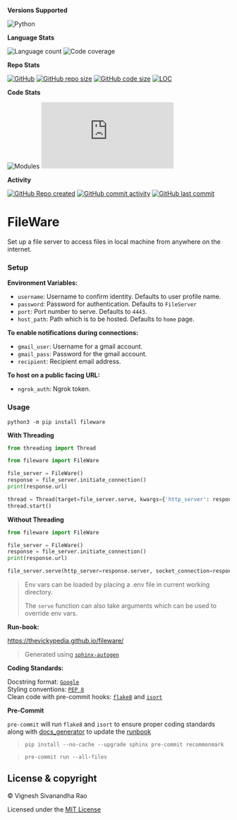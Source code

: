 **Versions Supported**

![Python](https://img.shields.io/badge/python-3.8%20%7C%203.9%20%7C%203.10-blue)

**Language Stats**

![Language count](https://img.shields.io/github/languages/count/thevickypedia/fileware)
![Code coverage](https://img.shields.io/github/languages/top/thevickypedia/fileware)

**Repo Stats**

[![GitHub](https://img.shields.io/github/license/thevickypedia/fileware)](https://github.com/thevickypedia/fileware/blob/main/LICENSE)
[![GitHub repo size](https://img.shields.io/github/repo-size/thevickypedia/fileware)](https://api.github.com/repos/thevickypedia/fileware)
[![GitHub code size](https://img.shields.io/github/languages/code-size/thevickypedia/fileware)](https://api.github.com/repos/thevickypedia/fileware)
[![LOC](https://img.shields.io/tokei/lines/github/thevickypedia/fileware)](https://api.github.com/repos/thevickypedia/fileware)

**Code Stats**

![Modules](https://img.shields.io/github/search/thevickypedia/fileware/module)
![Python](https://img.shields.io/github/search/thevickypedia/fileware/.py)

**Activity**

[![GitHub Repo created](https://img.shields.io/date/1618966420)](https://api.github.com/repos/thevickypedia/fileware)
[![GitHub commit activity](https://img.shields.io/github/commit-activity/y/thevickypedia/fileware)](https://api.github.com/repos/thevickypedia/fileware)
[![GitHub last commit](https://img.shields.io/github/last-commit/thevickypedia/fileware)](https://api.github.com/repos/thevickypedia/fileware)

# FileWare
Set up a file server to access files in local machine from anywhere on the internet.

### Setup
**Environment Variables:**

- `username`: Username to confirm identity. Defaults to user profile name.
- `password`: Password for authentication. Defaults to `FileServer`
- `port`: Port number to serve. Defaults to `4443`.
- `host_path`: Path which is to be hosted. Defaults to `home` page.

**To enable notifications during connections:**

- `gmail_user`: Username for a gmail account.
- `gmail_pass`: Password for the gmail account.
- `recipient`: Recipient email address.

**To host on a public facing URL:**
- `ngrok_auth`: Ngrok token.

### Usage

```shell
python3 -m pip install fileware
```

**With Threading**
```python
from threading import Thread

from fileware import FileWare

file_server = FileWare()
response = file_server.initiate_connection()
print(response.url)

thread = Thread(target=file_server.serve, kwargs={'http_server': response.server, 'socket_connection': response.socket})
thread.start()
```

**Without Threading**
```python
from fileware import FileWare

file_server = FileWare()
response = file_server.initiate_connection()
print(response.url)

file_server.serve(http_server=response.server, socket_connection=response.socket)
```

> Env vars can be loaded by placing a .env file in current working directory.
>
> The `serve` function can also take arguments which can be used to override env vars.

**Run-book:**

https://thevickypedia.github.io/fileware/

> Generated using [`sphinx-autogen`](https://www.sphinx-doc.org/en/master/man/sphinx-autogen.html)

**Coding Standards:**

Docstring format: [`Google`](https://google.github.io/styleguide/pyguide.html#38-comments-and-docstrings) <br>
Styling conventions: [`PEP 8`](https://www.python.org/dev/peps/pep-0008/) <br>
Clean code with pre-commit hooks: [`flake8`](https://flake8.pycqa.org/en/latest/) and 
[`isort`](https://pycqa.github.io/isort/)

**Pre-Commit**

`pre-commit` will run `flake8` and `isort` to ensure proper coding standards along with [docs_generator](https://github.com/thevickypedia/fileware/blob/main/gen_docs.sh) 
to update the [runbook](#Run-book)

> `pip install --no-cache --upgrade sphinx pre-commit recommonmark`

> `pre-commit run --all-files`

## License & copyright

&copy; Vignesh Sivanandha Rao

Licensed under the [MIT License](https://github.com/thevickypedia/fileware/blob/main/LICENSE)
